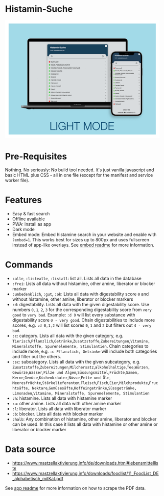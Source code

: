 # Histamin-Suche

![Histamin-Suche im light mode](/marketing/store/light_mode.png "Histamin-Suche (light mode)")

# Pre-Requisites

Nothing. No seriously: No build tool needed. It's just vanilla javascript and basic HTML plus CSS - all in one file (except for the manifest and service worker file).

# Features

- Easy & fast search
- Offline available
- PWA: Install as app
- Dark mode
- Embed mode: Embed histamine search in your website and enable with `?embed=1`. This works best for sizes up to 800px and uses fullscreen instead of app-like overlays. See [embed readme](/embed/README.md) for more information.

# Commands

- `:alle`, `:listealle`, `:listall`: list all. Lists all data in the database
- `:frei`: Lists all data without histamine, other amine, liberator or blocker marker
- `:unbedenklich`, `:gut`, `:ok`: Lists all data with digestability score `0` and without histamine, other amine, liberator or blocker markers
- `:d`: digestability. Lists all data with the given digestability score. Use numbers `0`, `1`, `2`, `3` for the corresponding digestability score from `very good` to `very bad`. Example: `:d 0` will list every substance with digestability score `0 - very good`. Chain digestabilities to include more scores, e.g. `:d 0,1,2` will list scores `0`, `1` and `2` but filters out `4 - very bad`.
- `:c`: category. Lists all data with the given category, e.g. `Tierisch`,`Pflanzlich`,`Getränke`,`Zusatzstoffe`,`Zubereitungen`,`Vitamine, Mineralstoffe, Spurenelemente, Stimulantien`. Chain categories to include more, e.g. `:c Pflanzlich, Getränke` will include both categories and filter out the others.
- `:sc`: subcategory. Lists all data with the given subcategory, e.g. `Zusatzstoffe`,`Zubereitungen`,`Milchersatz`,`alkoholhaltige`,`Tee`,`Würzen, Gewürze`,`Wasser`,`Pilze und Algen`,`Süssungsmittel`,`Früchte`,`Samen, Kerne`,`Gemüse`,`Küchenkräuter`,`Nüsse`,`Fette und Öle`,
  `Meeresfrüchte`,`Stärkelieferanten`,`Fleisch`,`Fisch`,`Eier`,`Milchprodukte`,`Fruchtsäfte, Nektare`,`Gemüsesäfte`,`Koffeingetränke`,`Süssgetränke, Limonaden`,`Vitamine, Mineralstoffe, Spurenelemente, Stimulantien`
- `:h`: histamine. Lists all data with histamine marker
- `:a`: other amine. Lists all data with other amine marker
- `:l`: liberator. Lists all data with liberator marker
- `:b`: blocker. Lists all data with blocker marker
- `:halb`: Any combination of histamine, other amine, liberator and blocker can be used. In this case it lists all data with histamine or other amine or liberator or blocker marker

# Data source

- https://www.mastzellaktivierung.info/de/downloads.html#lebensmittelliste
- https://www.mastzellaktivierung.info/downloads/foodlist/11_FoodList_DE_alphabetisch_mitKat.pdf

See [app readme](/app/README.md) for more information on how to scrape the PDF data.
